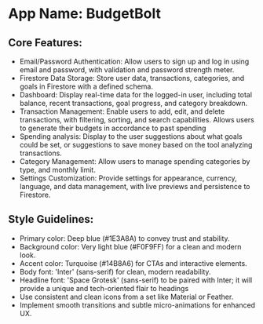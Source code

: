 # **App Name**: BudgetBolt

## Core Features:

- Email/Password Authentication: Allow users to sign up and log in using email and password, with validation and password strength meter.
- Firestore Data Storage: Store user data, transactions, categories, and goals in Firestore with a defined schema.
- Dashboard: Display real-time data for the logged-in user, including total balance, recent transactions, goal progress, and category breakdown.
- Transaction Management: Enable users to add, edit, and delete transactions, with filtering, sorting, and search capabilities.  Allows users to generate their budgets in accordance to past spending
- Spending analysis: Display to the user suggestions about what goals could be set, or suggestions to save money based on the tool analyzing transactions.
- Category Management: Allow users to manage spending categories by type, and monthly limit.
- Settings Customization: Provide settings for appearance, currency, language, and data management, with live previews and persistence to Firestore.

## Style Guidelines:

- Primary color: Deep blue (#1E3A8A) to convey trust and stability.
- Background color: Very light blue (#F0F9FF) for a clean and modern look.
- Accent color: Turquoise (#14B8A6) for CTAs and interactive elements.
- Body font: 'Inter' (sans-serif) for clean, modern readability.
- Headline font: 'Space Grotesk' (sans-serif) to be paired with Inter; it will provide a unique and tech-oriented flair to headings
- Use consistent and clean icons from a set like Material or Feather.
- Implement smooth transitions and subtle micro-animations for enhanced UX.